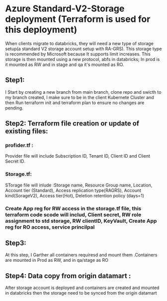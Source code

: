 # Azure Standard-V2-Storage deployment (Terraform is used for this deployment)
When clients migrate to databricks, they will need a new type of storage setup(a standard V2 storage account setup with RA-GRS). This storage type is recommended by Microsoft because It supports limit increases. This storage is then mounted using a new protocol, abfs in databricks; In prod is it mounted as RW and in stage and qa it's mounted as RO.
## Step1: 
I Start by creating a new branch from main branch, clone repo and swicth to my branch created, I make sure to be in the client Kubernete Cluster and then Run terraform init and terraform plan to ensure no changes are pending. 
## Step2: Terraform file creation or update of existing files: 
### profider.tf :
Provider file will include Subscription ID, Tenant ID, Client ID and Client Secret ID.
### Storage.tf:
STorage file will inlude :Storage name, Resource Group name, Location, Account tier (Standard), Access replication type(RAGRS), Account kind(SorageV2), Access tier(Hot), Deletion retention policy (days=1)
### Create App reg for RW access in the storage.tf file, this terraform code scode will includ, Client secret, RW role assignment to std storage, RW clientID, KeyVault, Create App reg for RO access, service princilpal 
## Step3:
At this step, I Garther all containers requiresd and mount them .Containers are mounted in Prod as RW, and in qa/stage as RO
## Step4: Data copy from origin datamart :
After storage account is deployed and containers are created and mounted in databricks then the storage need to be synced from the origin datamart

